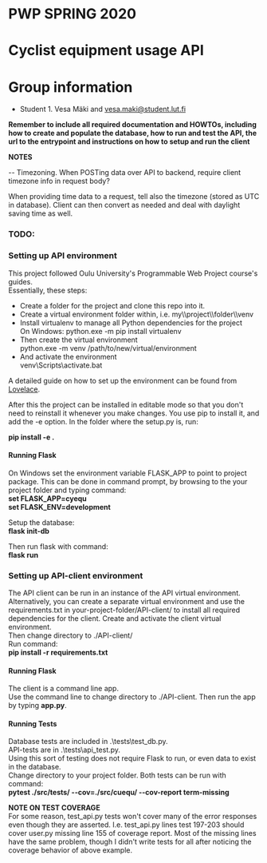 # PWP SPRING 2020
# Cyclist equipment usage API
# Group information
* Student 1. Vesa Mäki and vesa.maki@student.lut.fi


__Remember to include all required documentation and HOWTOs, including how to create and populate the database, how to run and test the API, the url to the entrypoint and instructions on how to setup and run the client__

**NOTES**

-- Timezoning.
When POSTing data over API to backend, require client timezone info in request body?

When providing time data to a request, tell also the timezone (stored as UTC in database). Client can then convert as needed and deal with daylight saving time as well.

### TODO: ###

### Setting up API environment ###

This project followed Oulu University's Programmable Web Project course's guides.  
Essentially, these steps:
<ul>
<li>Create a folder for the project and clone this repo into it. </li>
<li>Create a virtual environment folder within, i.e. my\\project\\folder\\venv</li>
<li>Install virtualenv to manage all Python dependencies for the project</li>  
On Windows: python.exe -m pip install virtualenv
<li>Then create the virtual environment</li>  
python.exe -m venv /path/to/new/virtual/environment
<li>And activate the environment</li>  
venv\Scripts\activate.bat
</ul>

A detailed guide on how to set up the environment can be found from [Lovelace](https://lovelace.oulu.fi/ohjelmoitava-web/programmable-web-project-spring-2020/pwp-setting-up-python-environment-for-exercises/).

After this the project can be installed in editable mode so that you don't need to reinstall it whenever you make changes. You use pip to install it, and add the -e option. In the folder where the setup.py is, run:

__pip install -e .__

#### Running Flask ####  
On Windows set the environment variable FLASK_APP to point to project package. This can be done in command prompt, by browsing to the your project folder and typing command:  
__set FLASK_APP=cyequ__  
__set FLASK_ENV=development__  

Setup the database:  
__flask init-db__

Then run flask with command:  
__flask run__

### Setting up API-client environment ###
The API client can be run in an instance of the API virtual environment. Alternatively, you can create a separate virtual environment and use the requirements.txt in your-project-folder/API-client/ to install all required dependencies for the client.   Create and activate the client virtual environment.  
Then change directory to ./API-client/  
Run command:  
__pip install -r requirements.txt__

#### Running Flask ####  
The client is a command line app.  
Use the command line to change directory to ./API-client. Then run the app by typing __app.py__.

#### Running Tests ####
Database tests are included in .\\tests\\test_db.py.  
API-tests are in .\\tests\\api_test.py.  
Using this sort of testing does not require Flask to run, or even data to exist in the database.  
Change directory to your project folder. Both tests can be run with command:  
__pytest ./src/tests/ --cov=./src/cuequ/ --cov-report term-missing__

**NOTE ON TEST COVERAGE**  
For some reason, test_api.py tests won't cover many of the error responses even though they are asserted. I.e. test_api.py lines test 197-203 should cover user.py missing line 155 of coverage report. Most of the missing lines have the same problem, though I didn't write tests for all after noticing the coverage behavior of above example.
